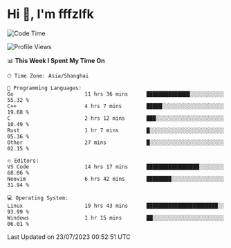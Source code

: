# Hi 👋, I'm fffzlfk

<!--START_SECTION:waka-->
![Code Time](http://img.shields.io/badge/Code%20Time-330%20hrs%209%20mins-blue)

![Profile Views](http://img.shields.io/badge/Profile%20Views-0-blue)

📊 **This Week I Spent My Time On** 

```text
🕑︎ Time Zone: Asia/Shanghai

💬 Programming Languages: 
Go                       11 hrs 36 mins      ██████████████░░░░░░░░░░░   55.32 % 
C++                      4 hrs 7 mins        █████░░░░░░░░░░░░░░░░░░░░   19.68 % 
C                        2 hrs 12 mins       ███░░░░░░░░░░░░░░░░░░░░░░   10.49 % 
Rust                     1 hr 7 mins         █░░░░░░░░░░░░░░░░░░░░░░░░   05.36 % 
Other                    27 mins             █░░░░░░░░░░░░░░░░░░░░░░░░   02.15 % 

🔥 Editors: 
VS Code                  14 hrs 17 mins      █████████████████░░░░░░░░   68.06 % 
Neovim                   6 hrs 42 mins       ████████░░░░░░░░░░░░░░░░░   31.94 % 

💻 Operating System: 
Linux                    19 hrs 43 mins      ███████████████████████░░   93.99 % 
Windows                  1 hr 15 mins        ██░░░░░░░░░░░░░░░░░░░░░░░   06.01 % 
```


 Last Updated on 23/07/2023 00:52:51 UTC
<!--END_SECTION:waka-->
